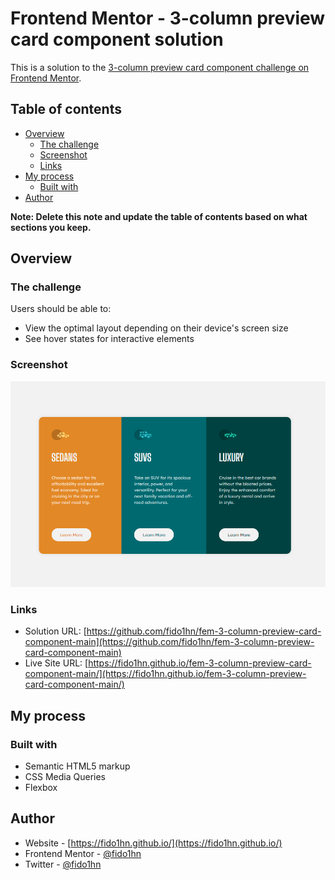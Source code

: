 # Frontend Mentor - 3-column preview card component solution

This is a solution to the [3-column preview card component challenge on Frontend Mentor](https://www.frontendmentor.io/challenges/3column-preview-card-component-pH92eAR2-).

## Table of contents

- [Overview](#overview)
  - [The challenge](#the-challenge)
  - [Screenshot](#screenshot)
  - [Links](#links)
- [My process](#my-process)
  - [Built with](#built-with)
- [Author](#author)

**Note: Delete this note and update the table of contents based on what sections you keep.**

## Overview

### The challenge

Users should be able to:

- View the optimal layout depending on their device's screen size
- See hover states for interactive elements

### Screenshot

![](./images/screenshot.PNG)

### Links

- Solution URL: [https://github.com/fido1hn/fem-3-column-preview-card-component-main](https://github.com/fido1hn/fem-3-column-preview-card-component-main)
- Live Site URL: [https://fido1hn.github.io/fem-3-column-preview-card-component-main/](https://fido1hn.github.io/fem-3-column-preview-card-component-main/)

## My process

### Built with

- Semantic HTML5 markup
- CSS Media Queries
- Flexbox

## Author

- Website - [https://fido1hn.github.io/](https://fido1hn.github.io/)
- Frontend Mentor - [@fido1hn](https://www.frontendmentor.io/profile/fido1hn)
- Twitter - [@fido1hn](https://www.twitter.com/yourusername)

